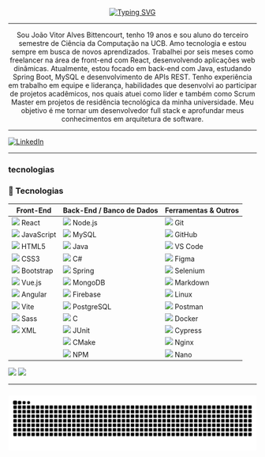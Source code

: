 <p align="center">
  <a href="https://git.io/typing-svg"><img src="https://readme-typing-svg.demolab.com?font=Fira+Code&pause=1000&color=8F24F7&background=FFFFFF00&width=435&lines=Ola!+bem+vindo+ao+meu+Github" alt="Typing SVG" /></a>
</p>

---

<p align ="center">Sou João Vitor Alves Bittencourt, tenho 19 anos e sou aluno do terceiro semestre de Ciência da Computação na UCB. Amo tecnologia e estou sempre em busca de novos aprendizados. Trabalhei por seis meses como freelancer na área de front-end com React, desenvolvendo aplicações web dinâmicas. Atualmente, estou focado em back-end com Java, estudando Spring Boot, MySQL e desenvolvimento de APIs REST. Tenho experiência em trabalho em equipe e liderança, habilidades que desenvolvi ao participar de projetos acadêmicos, nos quais atuei como líder e também como Scrum Master em projetos de residência tecnológica da minha universidade. Meu objetivo é me tornar um desenvolvedor full stack e aprofundar meus conhecimentos em arquitetura de software.
</p>

---

[![LinkedIn](https://img.shields.io/badge/LinkedIn-0A66C2?style=for-the-badge&logo=linkedin&logoColor=white)](https://www.linkedin.com/in/jo%C3%A3o-bittencourt-b63739338/)

---

### tecnologias

### 🧠 Tecnologias

| Front-End | Back-End / Banco de Dados | Ferramentas & Outros |
|-----------|----------------------------|------------------------|
| <img src="https://cdn.jsdelivr.net/gh/devicons/devicon@latest/icons/react/react-original.svg" height="30"/> React | <img src="https://cdn.jsdelivr.net/gh/devicons/devicon@latest/icons/nodejs/nodejs-original.svg" height="30"/> Node.js | <img src="https://cdn.jsdelivr.net/gh/devicons/devicon@latest/icons/git/git-original.svg" height="30"/> Git |
| <img src="https://cdn.jsdelivr.net/gh/devicons/devicon@latest/icons/javascript/javascript-original.svg" height="30"/> JavaScript | <img src="https://cdn.jsdelivr.net/gh/devicons/devicon@latest/icons/mysql/mysql-original.svg" height="30"/> MySQL | <img src="https://cdn.jsdelivr.net/gh/devicons/devicon@latest/icons/github/github-original.svg" height="30"/> GitHub |
| <img src="https://cdn.jsdelivr.net/gh/devicons/devicon@latest/icons/html5/html5-original.svg" height="30"/> HTML5 | <img src="https://cdn.jsdelivr.net/gh/devicons/devicon@latest/icons/java/java-original.svg" height="30"/> Java | <img src="https://cdn.jsdelivr.net/gh/devicons/devicon@latest/icons/vscode/vscode-original.svg" height="30"/> VS Code |
| <img src="https://cdn.jsdelivr.net/gh/devicons/devicon@latest/icons/css3/css3-original.svg" height="30"/> CSS3 | <img src="https://cdn.jsdelivr.net/gh/devicons/devicon@latest/icons/csharp/csharp-original.svg" height="30"/> C# | <img src="https://cdn.jsdelivr.net/gh/devicons/devicon@latest/icons/figma/figma-original.svg" height="30"/> Figma |
| <img src="https://cdn.jsdelivr.net/gh/devicons/devicon@latest/icons/bootstrap/bootstrap-original.svg" height="30"/> Bootstrap | <img src="https://cdn.jsdelivr.net/gh/devicons/devicon@latest/icons/spring/spring-original.svg" height="30"/> Spring | <img src="https://cdn.jsdelivr.net/gh/devicons/devicon@latest/icons/selenium/selenium-original.svg" height="30"/> Selenium |
| <img src="https://cdn.jsdelivr.net/gh/devicons/devicon@latest/icons/vuejs/vuejs-original-wordmark.svg" height="30"/> Vue.js | <img src="https://cdn.jsdelivr.net/gh/devicons/devicon@latest/icons/mongodb/mongodb-original.svg" height="30"/> MongoDB | <img src="https://cdn.jsdelivr.net/gh/devicons/devicon@latest/icons/markdown/markdown-original.svg" height="30"/> Markdown |
| <img src="https://cdn.jsdelivr.net/gh/devicons/devicon@latest/icons/angularjs/angularjs-plain.svg" height="30"/> Angular | <img src="https://cdn.jsdelivr.net/gh/devicons/devicon@latest/icons/firebase/firebase-plain.svg" height="30"/> Firebase | <img src="https://cdn.jsdelivr.net/gh/devicons/devicon@latest/icons/linux/linux-plain.svg" height="30"/> Linux |
| <img src="https://cdn.jsdelivr.net/gh/devicons/devicon@latest/icons/vitejs/vitejs-original.svg" height="30"/> Vite | <img src="https://cdn.jsdelivr.net/gh/devicons/devicon@latest/icons/postgresql/postgresql-original-wordmark.svg" height="30"/> PostgreSQL | <img src="https://cdn.jsdelivr.net/gh/devicons/devicon@latest/icons/postman/postman-original.svg" height="30"/> Postman |
| <img src="https://cdn.jsdelivr.net/gh/devicons/devicon@latest/icons/sass/sass-original.svg" height="30"/> Sass | <img src="https://cdn.jsdelivr.net/gh/devicons/devicon@latest/icons/c/c-original.svg" height="30"/> C | <img src="https://cdn.jsdelivr.net/gh/devicons/devicon@latest/icons/docker/docker-plain-wordmark.svg" height="30"/> Docker |
| <img src="https://cdn.jsdelivr.net/gh/devicons/devicon@latest/icons/xml/xml-original.svg" height="30"/> XML | <img src="https://cdn.jsdelivr.net/gh/devicons/devicon@latest/icons/junit/junit-plain.svg" height="30"/> JUnit | <img src="https://cdn.jsdelivr.net/gh/devicons/devicon@latest/icons/cypressio/cypressio-original.svg" height="30"/> Cypress |
| &nbsp; | <img src="https://cdn.jsdelivr.net/gh/devicons/devicon@latest/icons/cmake/cmake-plain-wordmark.svg" height="30"/> CMake | <img src="https://cdn.jsdelivr.net/gh/devicons/devicon@latest/icons/nginx/nginx-original.svg" height="30"/> Nginx |
| &nbsp; | <img src="https://cdn.jsdelivr.net/gh/devicons/devicon@latest/icons/npm/npm-original-wordmark.svg" height="30"/> NPM | <img src="https://cdn.jsdelivr.net/gh/devicons/devicon@latest/icons/nano/nano-plain.svg" height="30"/> Nano |


<div>
<img height ="180cm" src="https://github-readme-stats.vercel.app/api?username=joaobittencourt1&show_icons=true&theme=dark"/>
<img height ="180cm" src="https://github-readme-stats.vercel.app/api/top-langs/?username=joaobittencourt1&hide=html&theme=dark"/>
</div>

---

###

<img src="https://raw.githubusercontent.com/JoaoBittencourt1/JoaoBittencourt1/output/snake.svg" alt="Snake animation" />

###
